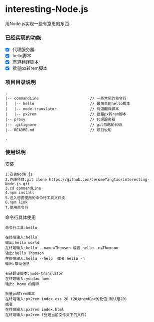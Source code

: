 # interesting-Node.js
用Node.js实现一些有意思的东西

### 已经实现的功能
- [x] 代理服务器
- [x] hello脚本
- [x] 有道翻译脚本
- [x] 批量px转rem脚本

### 项目目录说明
```
.
|-- commandLine                       // 一些常见的命令行
|   |-- hello                         // 最简单的hello脚本
|   |-- node-translator               // 有道翻译脚本
|   |-- px2rem                        // 批量px转rem脚本
|-- proxy                             // 代理服务器
|-- .gitignore                        // git忽略的代码
|-- README.md                         // 项目说明

.
```

### 使用说明
安装
```
1.安装Node.js
2.克隆项目:git clone https://github.com/JeromeYangtao/interesting-Node.js.git
3.cd commandLine
4.npm install
5.进入想要使用的命令行工具文件夹
6.npm link
7.使用命令行
```

命令行具体使用
```
命令行工具:hello

在终端输入:hello
输出:hello world
在终端输入:hello --name=Thomson 或者 hello -n=Thomson
输出:hello Thomson
在终端输入:hello --help  或者 hello -h
输出:帮助信息

有道翻译脚本:node-translator
在终端输入:youdao home
输出: home 的翻译

批量px转rem脚本
在终端输入:px2rem index.css 20 (20为rem和px的比值,默认是20)
或者
在终端输入:px2rem index.html
在终端输入:px2rem (处理当前文件夹下的文件)
```